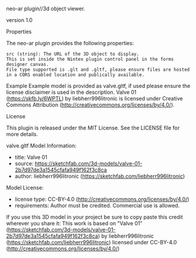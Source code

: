 neo-ar plugin//3d object viewer.

version 1.0

Properties

The neo-ar plugin provides the following properties:

    src (string): The URL of the 3D object to display.
    This is set inside the Nintex plugin control panel in the forms designer canvas.
    File type supported is .glt and .gltf, please ensure files are hosted in a CORS enabled location and publically available.

Example
Example model is provided as valve.gltf, if used please ensure the license disclaimer is used in the description.
Valve 01 (https://skfb.ly/6WPTL) by liebherr996litronic is licensed under Creative Commons Attribution (http://creativecommons.org/licenses/by/4.0/).

License

This plugin is released under the MIT License. See the LICENSE file for more details.

valve.gltf Model Information:
* title:	Valve 01
* source:	https://sketchfab.com/3d-models/valve-01-2b7d97de3a1545cfafa949f162f3c8ca
* author:	liebherr996litronic (https://sketchfab.com/liebherr996litronic)

Model License:
* license type:	CC-BY-4.0 (http://creativecommons.org/licenses/by/4.0/)
* requirements:	Author must be credited. Commercial use is allowed.

If you use this 3D model in your project be sure to copy paste this credit wherever you share it:
This work is based on "Valve 01" (https://sketchfab.com/3d-models/valve-01-2b7d97de3a1545cfafa949f162f3c8ca) by liebherr996litronic (https://sketchfab.com/liebherr996litronic) licensed under CC-BY-4.0 (http://creativecommons.org/licenses/by/4.0/)